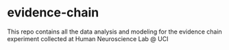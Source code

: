 # evidence-chain
This repo contains all the data analysis and modeling for the evidence chain experiment collected at Human Neuroscience Lab @ UCI
